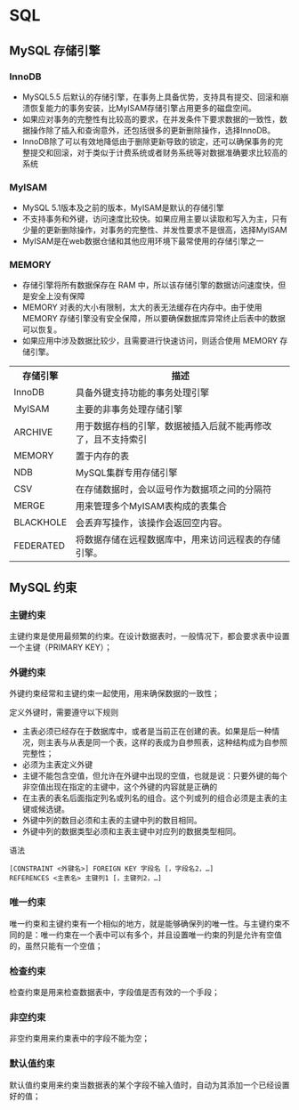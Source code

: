 # SQL

## MySQL 存储引擎

### InnoDB

- MySQL5.5 后默认的存储引擎，在事务上具备优势，支持具有提交、回滚和崩溃恢复能力的事务安装，比MyISAM存储引擎占用更多的磁盘空间。
- 如果应对事务的完整性有比较高的要求，在并发条件下要求数据的一致性，数据操作除了插入和查询意外，还包括很多的更新删除操作，选择InnoDB。
- InnoDB除了可以有效地降低由于删除更新导致的锁定，还可以确保事务的完整提交和回滚，对于类似于计费系统或者财务系统等对数据准确要求比较高的系统

### MyISAM

- MySQL 5.1版本及之前的版本，MyISAM是默认的存储引擎
- 不支持事务和外键，访问速度比较快。如果应用主要以读取和写入为主，只有少量的更新删除操作，对事务的完整性、并发性要求不是很高，选择MyISAM
- MyISAM是在web数据仓储和其他应用环境下最常使用的存储引擎之一

### MEMORY

- 存储引擎将所有数据保存在 RAM 中，所以该存储引擎的数据访问速度快，但是安全上没有保障
- MEMORY 对表的大小有限制，太大的表无法缓存在内存中。由于使用 MEMORY 存储引擎没有安全保障，所以要确保数据库异常终止后表中的数据可以恢复。
- 如果应用中涉及数据比较少，且需要进行快速访问，则适合使用 MEMORY 存储引擎。

<table><tbody>
  <tr>
    <th>存储引擎</th><th>描述</th>
  </tr>
  <tr>
    <td>InnoDB</td>
    <td>具备外键支持功能的事务处理引擎</td>
  </tr>
  <tr>
    <td>MyISAM</td>
    <td>主要的非事务处理存储引擎</td>
  </tr>
  <tr>
    <td>ARCHIVE</td>
    <td>用于数据存档的引擎，数据被插入后就不能再修改了，且不支持索引</td>
  </tr>
  <tr>
    <td>MEMORY</td>
    <td>置于内存的表</td>
  </tr>
  <tr>
    <td>NDB</td>
    <td>MySQL集群专用存储引擎</td>
  </tr>
  <tr>
    <td>CSV</td>
    <td>在存储数据时，会以逗号作为数据项之间的分隔符</td>
  </tr>
  <tr>
    <td>MERGE</td>
    <td>用来管理多个MyISAM表构成的表集合</td>
  </tr>
  <tr>
    <td>BLACKHOLE</td>
    <td>会丢弃写操作，该操作会返回空内容。</td>
  </tr>
  <tr>
    <td>FEDERATED</td>
    <td>将数据存储在远程数据库中，用来访问远程表的存储引擎。</td>
  </tr>
</table>

## MySQL 约束

### 主键约束

主键约束是使用最频繁的约束。在设计数据表时，一般情况下，都会要求表中设置一个主键（PRIMARY KEY）；

### 外键约束

外键约束经常和主键约束一起使用，用来确保数据的一致性；

定义外键时，需要遵守以下规则

- 主表必须已经存在于数据库中，或者是当前正在创建的表。如果是后一种情况，则主表与从表是同一个表，这样的表成为自参照表，这种结构成为自参照完整性；
- 必须为主表定义外键
- 主键不能包含空值，但允许在外键中出现的空值，也就是说：只要外键的每个非空值出现在指定的主键中，这个外键的内容就是正确的
- 在主表的表名后面指定列名或列名的组合。这个列或列的组合必须是主表的主键或候选键。
- 外键中列的数目必须和主表的主键中列的数目相同。
- 外键中列的数据类型必须和主表主键中对应列的数据类型相同。

语法

```mysql
[CONSTRAINT <外键名>] FOREIGN KEY 字段名 [，字段名2，…]
REFERENCES <主表名> 主键列1 [，主键列2，…]
```

### 唯一约束

唯一约束和主键约束有一个相似的地方，就是能够确保列的唯一性。与主键约束不同的是：唯一约束在一个表中可以有多个，并且设置唯一约束的列是允许有空值的，虽然只能有一个空值；

### 检查约束

检查约束是用来检查数据表中，字段值是否有效的一个手段；

### 非空约束

非空约束用来约束表中的字段不能为空；

### 默认值约束

默认值约束用来约束当数据表的某个字段不输入值时，自动为其添加一个已经设置好的值；
